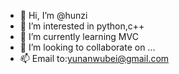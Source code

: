 - 👋 Hi, I’m @hunzi
- 👀 I’m interested in python,c++
- 🌱 I’m currently learning MVC
- 💞️ I’m looking to collaborate on ...
- 📫 Email to:yunanwubei@gmail.com
